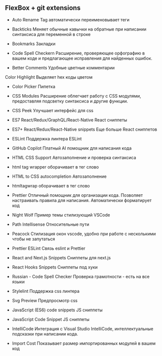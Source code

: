 ## FlexBox + git extensions

- Auto Rename Tag
автоматически переименовывает теги

- Backticks
Меняет обычные кавычки на обратные при написании синтаксиса для переменной в строке

- Bookmarks
Закладки

- Code Spell Checkern
Расширение, проверяющее орфографию в вашем коде и предлагающее исправления для найденных ошибок.

- Better Comments
Удобные цветные комментарии

Color Highlight
Выделяет hex коды цветом

- Color Picker
Пипетка

- CSS Modules
Расширение облегчает работу с CSS модулями, предоставляя подсветку синтаксиса и другие функции.

- CSS Peek
Улучшает интерфейс для css

- ES7 React/Redux/GraphQL/React-Native
React сниппеты

- ES7+ React/Redux/React-Native snippets
Еще больше React сниппетов

- ESLint
Поддержка линтера ESLint

- GitHub Copilot
Платный AI помощник для написания кода

- HTML CSS Support
Автозаполнение и проверка синтаксиса

- html tag wrapper
оборачивает в тег слово

- HTML to CSS autocompletion
Автозаполнение

- htmltagwrap
оборачивает в тег слово

- Prettier
Отличный помощник для организации кода. Позволяет настраивать правила для написания. Автоматически форматирует код

- Night Wolf
Пример темы стилизующий VSCode

- Path Intellisense
Относительные пути

- Peacock
Стилизация окон vscode, удобно при работе с несколькими чтобы не запутаться

- Prettier ESLint
Связь eslint и Prettier

- React and Next.js Snippets
Сниппеты для next.js

- React Hooks Snippets
Сниппеты под хуки

- Russian - Code Spell Checker
Проверка грамотности - есть на все языки

- Stylelint
Поддержка css линтера

- Svg Preview
Предпросмотр css

- JavaScript (ES6) code snippets
JS сниппеты

- JavaScript Code Snippet
JS сниппеты

- IntelliCode
Интеграция с Visual Studio IntelliCode, интеллектуальные подсказки при написании кода.

- Import Cost
Показывает размер импортированных модулей в вашем код
